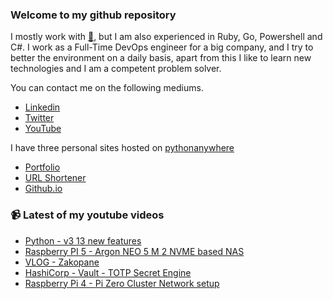 ### Welcome to my github repository

I mostly work with [:snake:](https://www.python.org/), but I am also experienced in Ruby, Go, Powershell and C#. I work as a Full-Time DevOps engineer for a big company, and I try to better the environment on a daily basis, apart from this I like to learn new technologies and I am a competent problem solver.

You can contact me on the following mediums.
- [Linkedin](https://www.linkedin.com/in/r3ap3rpy)
- [Twitter](https://twitter.com/r3ap3rpy)
- [YouTube](https://www.youtube.com/channel/UC1qkMXH8d2I9DDAtBSeEHqg)

I have three personal sites hosted on [pythonanywhere](https://www.pythonanywhere.com/)
- [Portfolio](http://r3ap3rpy.pythonanywhere.com/)
- [URL Shortener](http://shortenpy.pythonanywhere.com/)
- [Github.io](https://r3ap3rpy.github.io/)

### :video_camera: Latest of my youtube videos
<!-- YOUTUBE:START -->
- [Python - v3 13 new features](https://www.youtube.com/watch?v=qyQhIxU7Mak)
- [Raspberry PI 5 - Argon NEO 5 M 2 NVME based NAS](https://www.youtube.com/watch?v=Ui2SKArowts)
- [VLOG - Zakopane](https://www.youtube.com/watch?v=i8IG0fHSU4E)
- [HashiCorp - Vault - TOTP Secret Engine](https://www.youtube.com/watch?v=D4qsNOpppr4)
- [Raspberry Pi 4 - Pi Zero Cluster Network setup](https://www.youtube.com/watch?v=AW30xn4beRM)
<!-- YOUTUBE:END -->

